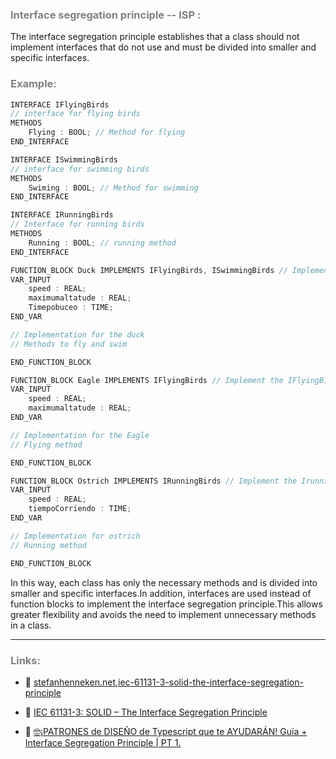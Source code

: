 ### <span style="color:grey"> Interface segregation principle --  ISP :</span>

The interface segregation principle establishes that a class should not implement interfaces that do not use and must be divided into smaller and specific interfaces.

### <span style="color:grey">Example:</span>

```javascript
INTERFACE IFlyingBirds
// interface for flying birds
METHODS
    Flying : BOOL; // Method for flying
END_INTERFACE

INTERFACE ISwimmingBirds
// interface for swimming birds
METHODS
    Swiming : BOOL; // Method for swimming
END_INTERFACE

INTERFACE IRunningBirds
// Interface for running birds
METHODS
    Running : BOOL; // running method
END_INTERFACE

FUNCTION_BLOCK Duck IMPLEMENTS IFlyingBirds, ISwimmingBirds // Implement the IFlyingBirds and ISwimmingBirds interfaces
VAR_INPUT
    speed : REAL;
    maximumaltatude : REAL;
    Timepobuceo : TIME;
END_VAR

// Implementation for the duck
// Methods to fly and swim

END_FUNCTION_BLOCK

FUNCTION_BLOCK Eagle IMPLEMENTS IFlyingBirds // Implement the IFlyingBirds interface only
VAR_INPUT
    speed : REAL;
    maximumaltatude : REAL;
END_VAR

// Implementation for the Eagle
// Flying method

END_FUNCTION_BLOCK

FUNCTION_BLOCK Ostrich IMPLEMENTS IRunningBirds // Implement the IrunningBirds interface only
VAR_INPUT
    speed : REAL;
    tiempoCorriendo : TIME;
END_VAR

// Implementation for ostrich
// Running method

END_FUNCTION_BLOCK
```
In this way, each class has only the necessary methods and is divided into smaller and specific interfaces.In addition, interfaces are used instead of function blocks to implement the interface segregation principle.This allows greater flexibility and avoids the need to implement unnecessary methods in a class.
***
### <span style="color:grey">Links:</span>
- 🔗 [stefanhenneken.net,iec-61131-3-solid-the-interface-segregation-principle](https://stefanhenneken.net/2023/02/25/iec-61131-3-solid-the-interface-segregation-principle/)

- 🔗 [IEC 61131-3: SOLID – The Interface Segregation Principle](https://stefanhenneken.net/2023/02/25/iec-61131-3-solid-the-interface-segregation-principle/#more-2505)

-  🔗 [🤓¡PATRONES de DISEÑO de Typescript que te AYUDARÁN! Guía + Interface Segregation Principle | PT 1.](https://www.youtube.com/watch?v=Ph7kXNmski8)